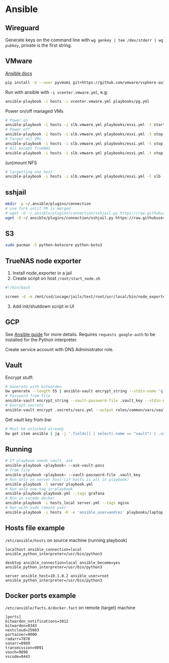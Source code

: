 # Ansible

## Wireguard

Generate keys on the command line with `wg genkey | tee /dev/stderr | wg pubkey`, private is the first string.

## VMware

[Ansible docs](https://docs.ansible.com/ansible/latest/collections/community/vmware/vmware_vm_inventory_inventory.html)

```sh
pip install -U --user pyvmomi git+https://github.com/vmware/vsphere-automation-sdk-python.git
```

Run with ansible with `-i vcenter.vmware.yml`, e.g:

```sh
ansible-playbook -i hosts -i vcenter.vmware.yml playbooks/pg.yml
```

Power on/off managed VMs

```sh
# Power on
ansible-playbook -i hosts -i slb.vmware.yml playbooks/esxi.yml -t start
# Power off
ansible-playbook -i hosts -i slb.vmware.yml playbooks/esxi.yml -t stop
# Target all VMs
ansible-playbook -i hosts -i slb.vmware.yml playbooks/esxi.yml -t stop,all_guests
# All except TrueNAS
ansible-playbook -i hosts -i slb.vmware.yml playbooks/esxi.yml -t stop,all_guests -l '!TrueNAS'
```

(un)mount NFS

```sh
# targetting one host
ansible-playbook -i hosts -i slb.vmware.yml playbooks/esxi.yml -l slb -t mount
```

## sshjail

```sh
mkdir -p ~/.ansible/plugins/connection
# use fork until PR is merged
# wget -O ~/.ansible/plugins/connection/sshjail.py https://raw.githubusercontent.com/austinhyde/ansible-sshjail/master/sshjail.py
wget -O ~/.ansible/plugins/connection/sshjail.py https://raw.githubusercontent.com/nerzhul/ansible-sshjail/patch-1/sshjail.py
```

## S3

```sh
sudo pacman -S python-botocore python-boto3

```

## TrueNAS node exporter

1. Install node_exporter in a jail
2. Create script on host `/root/start_node.sh`

```sh
#!/bin/bash

screen -d -m /mnt/ssd/iocage/jails/test/root/usr/local/bin/node_exporter --web.listen-address=10.0.10.2:9100
```

3. Add init/shutdown script in UI

## GCP

See [Ansible guide](https://docs.ansible.com/ansible/latest/scenario_guides/guide_gce.html) for more details.
Requires `requests google-auth` to be installed for the Python interpreter.

Create service account with DNS Administrator role.

## Vault

Encrypt stuff:

```sh
# Generate with bitwarden
bw generate --length 55 | ansible-vault encrypt_string --stdin-name 'gitea_secret_key'
# Password from file
ansible-vault encrypt_string --vault-password-file .vault_key --stdin-name 'gitea_secret_key'
# Encrypt secrets
ansible-vault encrypt .secrets/vars.yml --output roles/common/vars/vault.yml
```

Get vault key from bw:

```sh
# Must be unlocked already
bw get item ansible | jq -j '.fields[] | select(.name == "vault") | .value' > .vault_key
```

## Running

```sh
# If playbook needs vault, ask
ansible-playbook <playbook> --ask-vault-pass
# from file
ansible-playbook <playbook> --vault-password-file .vault_key
# Run only on server host (if hosts is all in playbook)
ansible-playbook -l server playbook.yml
# Run only one tag in playbook
ansible-playbook playbook.yml --tags grafana
# Run in vscode docker
ansible-playbook -i hosts_local server.yml --tags nginx
# Run with sudo remote user
ansible-playbook -i hosts -K -e 'ansible_user=andrei' playbooks/laptop.yml --diff --check --tags laptop
```

## Hosts file example
`/etc/ansible/hosts` on source machine (running playbook)
```
localhost ansible_connection=local ansible_python_interpreter=/usr/bin/python3

desktop ansible_connection=local ansible_become=yes ansible_python_interpreter=/usr/bin/python3

server ansible_host=10.1.0.2 ansible_user=root ansible_python_interpreter=/usr/bin/python3
```

## Docker ports example
`/etc/ansible/facts.d/docker.fact` on remote (target) machine
```
[ports]
bitwarden_notifications=3012
bitwarden=8343
nextcloud=25683
portainer=9000
radarr=7878
sonarr=8989
transmission=9091
vouch=9090
vscode=8443
```
